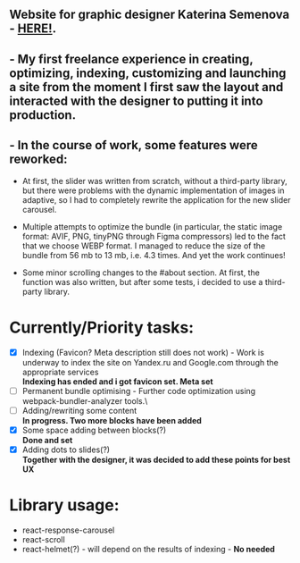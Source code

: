 ## Website for graphic designer **Katerina Semenova** - [HERE!](https://katerinasemenova.ru).
## - My first freelance experience in creating, optimizing, indexing, customizing and launching a site from the moment I first saw the layout and interacted with the designer to putting it into production.

## - In the course of work, some features  were reworked:
 * At first, the slider was written from scratch, without a third-party library, but there were problems with the dynamic
implementation of images in adaptive, so I had to completely rewrite the application for the new slider carousel.

 * Multiple attempts to optimize the bundle (in particular, the static image format: AVIF, PNG, tinyPNG through Figma
compressors) led to the fact that we choose WEBP format. I managed to reduce the size of the bundle from 56 mb
to 13 mb, i.e. 4.3 times. And yet the work continues!

 * Some minor scrolling changes to the #about section. At first, the function was also written, but after some tests, i decided to use a third-party library.


# Currently/Priority tasks:
- [X] Indexing (Favicon? Meta description still does not work) - Work is underway to index the site on Yandex.ru and Google.com through the appropriate services<BR>
  <b>Indexing has ended and i got favicon set. Meta set</b>
- [ ] Permanent bundle optimising - Further code optimization using webpack-bundler-analyzer tools.\
- [ ] Adding/rewriting some content<BR>
  <b>In progress. Two more blocks have been added</b>
- [X] Some space adding between blocks(?)<BR>
  <b>Done and set</b>
- [X] Adding dots to slides(?)<BR>
<b>Together with the designer, it was decided to add these points for best UX</b>

# Library usage:
 * react-response-carousel
 * react-scroll
 * react-helmet(?) - will depend on the results of indexing - <b>No needed</b>
